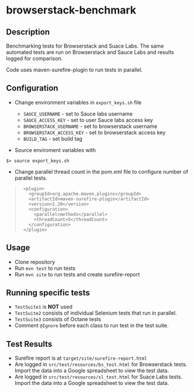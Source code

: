 # browserstack-benchmark

## Description
Benchmarking tests for Browserstack and Suace Labs. The same automated tests 
are run on Browserstack and Sauce Labs and results logged for comparison.

Code uses maven-surefire-plugin to run tests in parallel.

## Configuration
* Change environment variables in `export_keys.sh` file
  * `SAUCE_USERNAME` - set to Sauce labs username
  * `SAUCE_ACCESS_KEY` - set to user Sauce labs access key
  * `BROWSERSTACK_USERNAME` - set to browserstack username
  * `BROWSERSTACK_ACCESS_KEY` - set to browserstack access key
  * `BUILD_TAG` - set build tag

* Source enviroment variables with

`$> source export_keys.sh`

* Change parallel thread count in the pom.xml file to configure number of
parallel tests.

>      <plugin>
>        <groupId>org.apache.maven.plugins</groupId>
>        <artifactId>maven-surefire-plugin</artifactId>
>        <version>2.20</version>
>        <configuration>
>          <parallel>methods</parallel>
>          <threadCount>5</threadCount>
>        </configuration>
>      </plugin>

## Usage
* Clone repository
* Run `mvn test` to run tests 
* Run `mvn site` to run tests and create surefire-report

## Running specific tests
* `TestSuite1` is __NOT__ used
* `TestSuite2` consists of individual Selenium tests that run in parallel.
* `TestSuite3` consists of Octane tests
* Comment `@Ignore` before each class to run test in the test suite.

## Test Results
* Surefire report is at `target/site/surefire-report.html`
* Are logged in `src/test/resources/bs_test.html` for Browserstack tests. Import the data into a Google spreadsheet to view the test data.
* Are logged in `src/test/resources/sl_test.html` for Suace Labs tests. Import the data into a Google spreadsheet to view the test data.

